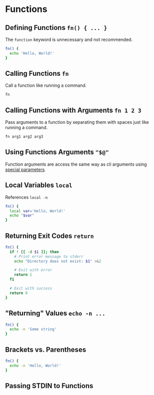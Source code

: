 # Functions

## Defining Functions `fn() { ... }`

The `function` keyword is unnecessary and not recommended.

```bash
fn() {
  echo 'Hello, World!'
}
```

## Calling Functions `fn`

Call a function like running a command.

```bash
fn
```

## Calling Functions with Arguments `fn 1 2 3`

Pass arguments to a function by separating them with spaces just like running a command.

```bash
fn arg1 arg2 arg3
```

## Using Functions Arguments `"$@"`

Function arguments are access the same way as cli arguments using [special parameters](special-parameters).

## Local Variables `local`

References `local -n`

```bash
fn() {
  local var='Hello, World!'
  echo "$var"
}
```

## Returning Exit Codes `return`

```bash
fn() {
  if ! [[ -d $1 ]]; then
    # Print error message to stderr
    echo "Directory does not exist: $1" >&2

    # Exit with error
    return 1
  fi

  # Exit with success
  return 0
}
```

## "Returning" Values `echo -n ...`

```bash
fn() {
  echo -n 'Some string'
}
```

## Brackets vs. Parentheses

```bash
fn() {
  echo -n 'Hello, World!'
}
```

## Passing STDIN to Functions
